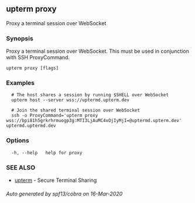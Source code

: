## upterm proxy

Proxy a terminal session over WebSocket

### Synopsis

Proxy a terminal session over WebSocket. This must be used in conjunction with SSH ProxyCommand.

```
upterm proxy [flags]
```

### Examples

```
  # The host shares a session by running $SHELL over WebSocket
  upterm host --server wss://uptermd.upterm.dev

  # Join the shared terminal session over WebSocket
  ssh -o ProxyCommand='upterm proxy wss://bpi81h5grkrhrmuogp3g:MTI3LjAuMC4xOjIyMjI=@uptermd.upterm.dev' uptermd.uptermd.dev
```

### Options

```
  -h, --help   help for proxy
```

### SEE ALSO

* [upterm](upterm.md)	 - Secure Terminal Sharing

###### Auto generated by spf13/cobra on 16-Mar-2020
